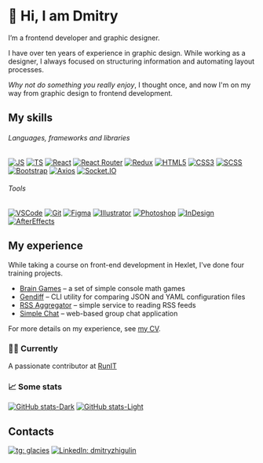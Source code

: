 # 👋 Hi, I am Dmitry

I’m a frontend developer and graphic designer.

I have over ten years of experience in graphic design. While working as a designer, I always focused on structuring information and automating layout processes.

_Why not do something you really enjoy_, I thought once, and now I'm on my way from graphic design to frontend development.

## My skills

###### Languages, frameworks and libraries
[![JS][JS-badge]][JS-url]
[![TS][TS-badge]][TS-url]
[![React][React-badge]][React-url]
[![React Router][ReactRouter-badge]][ReactRouter-url]
[![Redux][Redux-badge]][Redux-url]
[![HTML5][HTML-badge]][HTML-url]
[![CSS3][CSS-badge]][CSS-url]
[![SCSS][SCSS-badge]][SCSS-url]
[![Bootstrap][Bootstrap-badge]][Bootstrap-url]
[![Axios][Axios-badge]][Axios-url]
[![Socket.IO][Socket.IO-badge]][Socket.IO-url]

###### Tools

[![VSCode][VSCode-badge]][VSCode-url]
[![Git][Git-badge]][Git-url]
[![Figma][Figma-badge]][Figma-url]
[![Illustrator][Illustrator-badge]][Illustrator-url]
[![Photoshop][Photoshop-badge]][Photoshop-url]
[![InDesign][InDesign-badge]][InDesign-url]
[![AfterEffects][AfterEffects-badge]][AfterEffects-url]

## My experience

While taking a course on front-end development in Hexlet, I've done four training projects.
  
- [Brain Games](https://github.com/faciledictu/brain-games) – a set of simple console math games
- [Gendiff](https://github.com/faciledictu/gendiff) – CLI utility for comparing JSON and YAML configuration files
- [RSS Aggregator](https://github.com/faciledictu/rss-aggregator) – simple service to reading RSS feeds
- [Simple Chat](https://github.com/faciledictu/simple-chat) – web-based group chat application

For more details on my experience, see [my CV](https://cv.hexlet.io/resumes/1279).

### 👨‍💻 Currently

A passionate contributor at [RunIT](https://github.com/hexlet-rus/runit)

### 📈 Some stats

[![GitHub stats-Dark](https://github-readme-stats.vercel.app/api?username=faciledictu&show_icons=true&theme=dark&border_color=333#gh-dark-mode-only)](https://github.com/faciledictu/github-readme-stats#gh-dark-mode-only)
[![GitHub stats-Light](https://github-readme-stats.vercel.app/api?username=faciledictu&show_icons=true&theme=default#gh-light-mode-only)](https://github.com/faciledictu/github-readme-stats#gh-light-mode-only)

## Contacts
[![tg: glacies][Telegram-badge]][Telegram-url]
[![LinkedIn: dmitryzhigulin][LinkedIn-badge]][LinkedIn-url]

[JS-badge]: https://img.shields.io/badge/JavaScript-222?style=for-the-badge&logo=javascript
[JS-url]: https://www.w3schools.com/js

[TS-badge]: https://img.shields.io/badge/TypeScript-222?style=for-the-badge&logo=typescript
[TS-url]: https://www.typescriptlang.org

[React-badge]: https://img.shields.io/badge/React-222?style=for-the-badge&logo=react
[React-url]: https://react.dev

[ReactRouter-badge]: https://img.shields.io/badge/React_Router-222?style=for-the-badge&logo=react-router
[ReactRouter-url]: https://reactrouter.com

[Redux-badge]: https://img.shields.io/badge/Redux-222?style=for-the-badge&logo=redux&logoColor=764abc
[Redux-url]: https://redux.js.org

[HTML-badge]: https://img.shields.io/badge/HTML5-222?style=for-the-badge&logo=html5
[HTML-url]: https://www.w3schools.com/html

[CSS-badge]: https://img.shields.io/badge/CSS3-222?style=for-the-badge&logo=css3&logoColor=1572B6
[CSS-url]: https://www.w3schools.com/css

[SCSS-badge]: https://img.shields.io/badge/SCSS-222?style=for-the-badge&logo=sass
[SCSS-url]: https://sass-lang.com

[Bootstrap-badge]: https://img.shields.io/badge/Bootstrap-222?style=for-the-badge&logo=bootstrap
[Bootstrap-url]: https://getbootstrap.com

[Socket.IO-badge]: https://img.shields.io/badge/Socket.IO-222?style=for-the-badge&logo=Socket.IO
[Socket.IO-url]: https://socket.io

[Axios-badge]: https://img.shields.io/badge/Axios-222?style=for-the-badge&logo=i18next
[Axios-url]: https://axios-http.com

[VSCode-badge]: https://img.shields.io/badge/VSCode-222?style=flat-square&logo=visualStudioCode&logoColor=007ACC
[VSCode-url]: https://code.visualstudio.com

[Git-badge]: https://img.shields.io/badge/Git-222?style=flat-square&logo=git
[Git-url]: https://git-scm.com

[Figma-badge]: https://img.shields.io/badge/Figma-222?style=flat-square&logo=Figma
[Figma-url]: https://www.figma.com

[Illustrator-badge]: https://img.shields.io/badge/Illustrator-222?style=flat-square&logo=AdobeIllustrator
[Illustrator-url]: https://www.adobe.com/products/illustrator.html

[Photoshop-badge]: https://img.shields.io/badge/Photoshop-222?style=flat-square&logo=AdobePhotoshop
[Photoshop-url]: https://www.adobe.com/products/photoshop.html

[InDesign-badge]: https://img.shields.io/badge/InDesign-222?style=flat-square&logo=AdobeInDesign
[InDesign-url]: https://www.adobe.com/products/indesign.html

[AfterEffects-badge]: https://img.shields.io/badge/AfterEffects-222?style=flat-square&logo=AdobeAfterEffects
[AfterEffects-url]: https://www.adobe.com/products/aftereffects.html

[Telegram-badge]: https://img.shields.io/badge/glacies-ffffff?style=flat-square&logo=Telegram
[Telegram-url]: https://t.me/glacies

[LinkedIn-badge]: https://img.shields.io/badge/dmitryzhigulin-ffffff?style=flat-square&logo=LinkedIn&logoColor=blue

[LinkedIn-url]: https://linkedin.com/in/dmitryzhigulin
